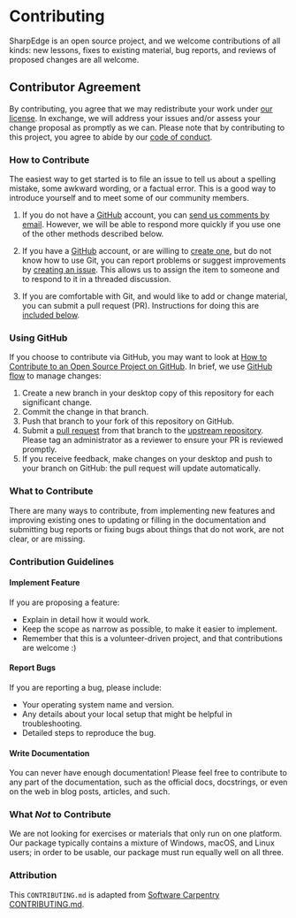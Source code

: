 # Contributing

SharpEdge is an open source project, and we welcome contributions of all kinds:
new lessons, fixes to existing material, bug reports,
and reviews of proposed changes are all welcome.

## Contributor Agreement

By contributing, you agree that we may redistribute your work under 
[our license](./LICENSE). In exchange, we will address your issues and/or assess
your change proposal as promptly as we can.
Please note that by contributing to this project,
you agree to abide by our [code of conduct](./CONDUCT.md).

### How to Contribute

The easiest way to get started is to file an issue to tell us about a spelling
mistake, some awkward wording, or a factual error. This is a good way to
introduce yourself and to meet some of our community members.

1. If you do not have a [GitHub][github] account, you can [send us comments by
   email][contact]. However, we will be able to respond more quickly if you use
   one of the other methods described below.

2. If you have a [GitHub][github] account, or are willing to [create
   one][github-join], but do not know how to use Git, you can report problems
   or suggest improvements by [creating an issue][new-issues]. This allows us to
   assign the item to someone and to respond to it in a threaded discussion.

3. If you are comfortable with Git, and would like to add or change material,
   you can submit a pull request (PR). Instructions for doing this are
   [included below](#using-github).

### Using GitHub

If you choose to contribute via GitHub, you may want to look at [How to
Contribute to an Open Source Project on GitHub][how-contribute]. In brief, we
use [GitHub flow][github-flow] to manage changes:

1. Create a new branch in your desktop copy of this repository for each
   significant change.
2. Commit the change in that branch.
3. Push that branch to your fork of this repository on GitHub.
4. Submit a [pull request][pull-request] from that branch to the [upstream repository][repo].
Please tag an administrator as a reviewer to ensure your PR is reviewed promptly.
5. If you receive feedback, make changes on your desktop and push to your
   branch on GitHub: the pull request will update automatically.

### What to Contribute

There are many ways to contribute, from implementing new features and improving
existing ones to updating or filling in the documentation and submitting bug
reports or fixing bugs about things that do not work, are not clear, or are missing.

### Contribution Guidelines

#### Implement Feature

If you are proposing a feature:

* Explain in detail how it would work.
* Keep the scope as narrow as possible, to make it easier to implement.
* Remember that this is a volunteer-driven project, and that contributions
  are welcome :)

#### Report Bugs

If you are reporting a bug, please include:

* Your operating system name and version.
* Any details about your local setup that might be helpful in troubleshooting.
* Detailed steps to reproduce the bug.

#### Write Documentation

You can never have enough documentation! Please feel free to contribute to any
part of the documentation, such as the official docs, docstrings, or even
on the web in blog posts, articles, and such.

### What *Not* to Contribute

We are not looking for exercises or materials that only run on one
platform. Our package typically contains a mixture of Windows, macOS, and
Linux users; in order to be usable, our package must run equally well on all
three.

### Attribution
This `CONTRIBUTING.md` is adapted from [Software Carpentry CONTRIBUTING.md][attribution].

[attribution]: https://github.com/swcarpentry/r-novice-inflammation/blob/main/CONTRIBUTING.md
[contact]: mailto:yuci21st@student.ubc.ca
[github]: https://github.com
[github-flow]: https://guides.github.com/introduction/flow/
[github-join]: https://github.com/join
[how-contribute]: https://egghead.io/courses/how-to-contribute-to-an-open-source-project-on-github
[issues]: https://docs.github.com/en/issues/tracking-your-work-with-issues/configuring-issues/quickstart
[new-issues]: https://docs.github.com/en/issues/tracking-your-work-with-issues/using-issues/creating-an-issue
[pull-request]: https://help.github.com/en/articles/creating-a-pull-request
[repo]: https://github.com/UBC-MDS/SharpEdge